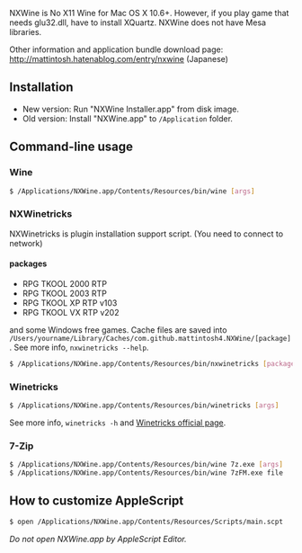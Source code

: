 NXWine is No X11 Wine for Mac OS X 10.6+. However, if you play game that needs glu32.dll, have to install XQuartz. NXWine does not have Mesa libraries.

Other information and application bundle download page: http://mattintosh.hatenablog.com/entry/nxwine (Japanese)

## Installation

- New version: Run "NXWine Installer.app" from disk image.
- Old version: Install "NXWine.app" to `/Application` folder.

## Command-line usage

### Wine

```sh
$ /Applications/NXWine.app/Contents/Resources/bin/wine [args]
```

### NXWinetricks

NXWinetricks is plugin installation support script. (You need to connect to network)

#### packages

- RPG TKOOL 2000 RTP
- RPG TKOOL 2003 RTP
- RPG TKOOL XP RTP v103
- RPG TKOOL VX RTP v202

and some Windows free games. Cache files are saved into `/Users/yourname/Library/Caches/com.github.mattintosh4.NXWine/[package]`. See more info, `nxwinetricks --help`.

```sh
$ /Applications/NXWine.app/Contents/Resources/bin/nxwinetricks [package]
```

### Winetricks

```sh
$ /Applications/NXWine.app/Contents/Resources/bin/winetricks [args]
```

See more info, `winetricks -h` and [ Winetricks official page](http://winetricks.org).

### 7-Zip

```sh
$ /Applications/NXWine.app/Contents/Resources/bin/wine 7z.exe [args]
$ /Applications/NXWine.app/Contents/Resources/bin/wine 7zFM.exe file
```

## How to customize AppleScript

```sh
$ open /Applications/NXWine.app/Contents/Resources/Scripts/main.scpt
```

_Do not open NXWine.app by AppleScript Editor._
